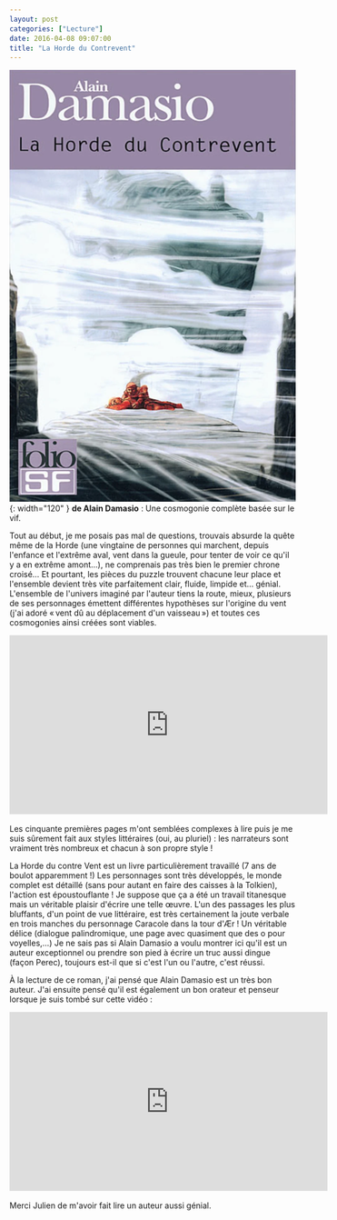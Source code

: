 ```yaml
---
layout: post
categories: ["Lecture"]
date: 2016-04-08 09:07:00
title: "La Horde du Contrevent"
---
```


![couverture](/assets/images/couv_lecture/horde_du_contrevent.webp){: width="120" } **de Alain Damasio** : Une
cosmogonie complète basée sur le vif.

Tout au début, je me posais pas mal de questions, trouvais absurde la
quête même de la Horde (une vingtaine de personnes qui marchent, depuis
l'enfance et l'extrême aval, vent dans la gueule, pour tenter de voir ce
qu'il y a en extrême amont…), ne comprenais pas très bien le premier
chrone croisé… Et pourtant, les pièces du puzzle trouvent chacune leur
place et l'ensemble devient très vite parfaitement clair, fluide,
limpide et… génial. L'ensemble de l'univers imaginé par l'auteur tiens
la route, mieux, plusieurs de ses personnages émettent différentes
hypothèses sur l'origine du vent (j'ai adoré « vent dû au déplacement
d'un vaisseau ») et toutes ces cosmogonies ainsi créées sont viables.

<iframe width="560" height="315" src="https://www.youtube.com/embed/1DV1-LHKtW8" title="YouTube video player" frameborder="0" allow="accelerometer; autoplay; clipboard-write; encrypted-media; gyroscope; picture-in-picture" allowfullscreen></iframe>

Les cinquante premières pages m'ont semblées complexes à lire puis je me
suis sûrement fait aux styles littéraires (oui, au pluriel) : les
narrateurs sont vraiment très nombreux et chacun à son propre style !

La Horde du contre Vent est un livre particulièrement travaillé (7 ans
de boulot apparemment !) Les personnages sont très développés, le monde
complet est détaillé (sans pour autant en faire des caisses à la
Tolkien), l'action est époustouflante ! Je suppose que ça a été un
travail titanesque mais un véritable plaisir d'écrire une telle œuvre.
L'un des passages les plus bluffants, d'un point de vue littéraire, est
très certainement la joute verbale en trois manches du personnage
Caracole dans la tour d'Ær ! Un véritable délice (dialogue
palindromique, une page avec quasiment que des o pour voyelles,…) Je
ne sais pas si Alain Damasio a voulu montrer ici qu'il est un auteur
exceptionnel ou prendre son pied à écrire un truc aussi dingue (façon
Perec), toujours est-il que si c'est l'un ou l'autre, c'est réussi.

À la lecture de ce roman, j'ai pensé que Alain Damasio est un très bon
auteur. J'ai ensuite pensé qu'il est également un bon orateur et penseur
lorsque je suis tombé sur cette vidéo :

<p style="text-align:center">
<iframe width="560" height="315" src="https://www.youtube.com/embed/cR0T5-a6YTc" frameborder="0" allowfullscreen></iframe>
</p>

Merci Julien de m'avoir fait lire un auteur aussi génial.


